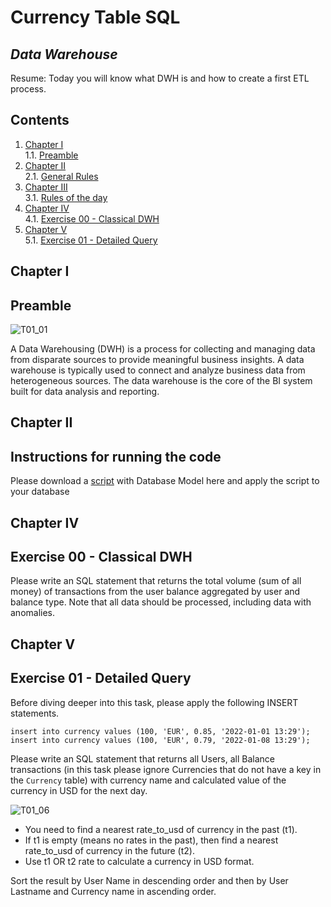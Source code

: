 # Currency Table SQL

## _Data Warehouse_

Resume: Today you will know what DWH is and how to create a first ETL process.

## Contents

1. [Chapter I](#chapter-i) \
    1.1. [Preamble](#preamble)
2. [Chapter II](#chapter-ii) \
    2.1. [General Rules](#general-rules)
3. [Chapter III](#chapter-iii) \
    3.1. [Rules of the day](#rules-of-the-day)  
4. [Chapter IV](#chapter-iv) \
    4.1. [Exercise 00 - Classical DWH](#exercise-00-classical-dwh)  
5. [Chapter V](#chapter-v) \
    5.1. [Exercise 01 - Detailed Query](#exercise-01-detailed-query)  

## Chapter I
## Preamble

![T01_01](misc/images/T01_01.png)

A Data Warehousing (DWH) is a process for collecting and managing data from disparate sources to provide meaningful business insights. A data warehouse is typically used to connect and analyze business data from heterogeneous sources. The data warehouse is the core of the BI system built for data analysis and reporting.

## Chapter II
## Instructions for running the code

Please download a [script](src/database/model.sql) with Database Model here and apply the script to your database

## Chapter IV
## Exercise 00 - Classical DWH

Please write an SQL statement that returns the total volume (sum of all money) of transactions from the user balance aggregated by user and balance type. Note that all data should be processed, including data with anomalies. 

## Chapter V
## Exercise 01 - Detailed Query

Before diving deeper into this task, please apply the following INSERT statements.

`insert into currency values (100, 'EUR', 0.85, '2022-01-01 13:29');`
`insert into currency values (100, 'EUR', 0.79, '2022-01-08 13:29');`

Please write an SQL statement that returns all Users, all Balance transactions (in this task please ignore Currencies that do not have a key in the `Currency` table) with currency name and calculated value of the currency in USD for the next day.

![T01_06](misc/images/T01_06.png)

- You need to find a nearest rate_to_usd of currency in the past (t1).
- If t1 is empty (means no rates in the past), then find a nearest rate_to_usd of currency in the future (t2).
- Use t1 OR t2 rate to calculate a currency in USD format.

Sort the result by User Name in descending order and then by User Lastname and Currency name in ascending order.
